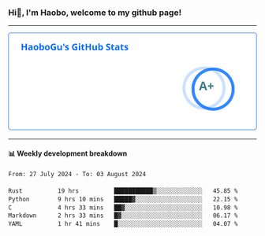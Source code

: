 <!--<h2 align="center"> Hi👋, I'm Haobo, welcome to my github page! </h2>-->
### Hi👋, I'm Haobo, welcome to my github page!
-------

<img href="https://github.com/HaoboGu" src="assets/stats.svg" alt="github stats" /> 

-------

#### 📊 **Weekly development breakdown**
<!--START_SECTION:waka-->

```txt
From: 27 July 2024 - To: 03 August 2024

Rust          19 hrs          ███████████▒░░░░░░░░░░░░░   45.85 %
Python        9 hrs 10 mins   █████▓░░░░░░░░░░░░░░░░░░░   22.15 %
C             4 hrs 33 mins   ██▓░░░░░░░░░░░░░░░░░░░░░░   10.98 %
Markdown      2 hrs 33 mins   █▓░░░░░░░░░░░░░░░░░░░░░░░   06.17 %
YAML          1 hr 41 mins    █░░░░░░░░░░░░░░░░░░░░░░░░   04.07 %
```

<!--END_SECTION:waka-->
<!--
backup url: https://github-readme-status-dusky-ten.vercel.app/api?username=HaoboGu&count_private=true&show_icons=true&theme=transparent&border_color=2f80ed
-->
<!--
**HaoboGu/HaoboGu** is a ✨ _special_ ✨ repository because its `README.md` (this file) appears on your GitHub profile.

Here are some ideas to get you started:

- 🔭 I’m currently working on AI-assisted programming tools
- 🌱 I’m currently learning ...
- 👯 I’m looking to collaborate on ...
- 🤔 I’m looking for help with ...
- 💬 Ask me about ...
- 📫 How to reach me: ...
- 😄 Pronouns: ...
- ⚡ Fun fact: ...
-->
